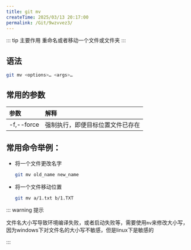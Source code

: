 ```yaml
---
title: git mv
createTime: 2025/03/13 20:17:00
permalink: /Git/9wzvvez3/
---
```


::: tip 主要作用
重命名或者移动一个文件或文件夹
:::

## 语法

```bash
git mv <options>…​ <args>…​
```

## 常用的参数

| 参数         | 解释               |
|:---------- |:---------------- |
| -f,--force | 强制执行，即便目标位置文件已存在 |

## 常用命令举例：

- 将一个文件更改名字
  
  ```bash
  git mv old_name new_name
  ```

- 将一个文件移动位置
  
  ```bash
  git mv a/1.txt b/1.TXT
  ```

::: warning 提示

文件名大小写导致环境编译失败，或者启动失败等，需要使用`mv`来修改大小写，因为windows下对文件名的大小写不敏感，但是linux下是敏感的

:::
